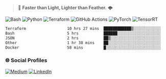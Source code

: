 > :rocket: **Faster than Light, Lighter than Feather.** 🌩️

![Bash](https://img.shields.io/badge/bash-%23121011.svg?style=for-the-badge&logo=gnu-bash&logoColor=white)
![Python](https://img.shields.io/badge/python-3670A0?style=for-the-badge&logo=python&logoColor=ffdd54)
![Terraform](https://img.shields.io/badge/terraform-%235835CC.svg?style=for-the-badge&logo=terraform&logoColor=white)
![GitHub Actions](https://img.shields.io/badge/Github%20Actions-%232671E5.svg?style=for-the-badge&logo=githubactions&logoColor=white)
![PyTorch](https://img.shields.io/badge/torch-%23EE4C2C.svg?style=for-the-badge&logo=pytorch&logoColor=white)
![TensorRT](https://img.shields.io/badge/tensorrt-%234A7C12.svg?style=for-the-badge&logo=nvidia&logoColor=white)
  
<!--START_SECTION:waka-->

```txt
Terraform                  10 hrs 27 mins  ████████████▒░░░░░░░░░░░░   49.54 %
Bash                       5 hrs           ██████░░░░░░░░░░░░░░░░░░░   23.69 %
JSON                       2 hrs           ██▒░░░░░░░░░░░░░░░░░░░░░░   09.50 %
Other                      1 hr 38 mins    ██░░░░░░░░░░░░░░░░░░░░░░░   07.80 %
Docker                     58 mins         █░░░░░░░░░░░░░░░░░░░░░░░░   04.58 %
```

<!--END_SECTION:waka-->

### 🌐 Social Profiles

<a href="https://medium.com/@shinjeongtae">![Medium](https://img.shields.io/badge/Medium-12100E?style=for-the-badge&logo=medium&logoColor=white)</a> <a href="https://www.linkedin.com/in/jungtae-shin-3137781a8/">![LinkedIn](https://img.shields.io/badge/linkedin-%230077B5.svg?style=for-the-badge&logo=linkedin&logoColor=white)</a>
